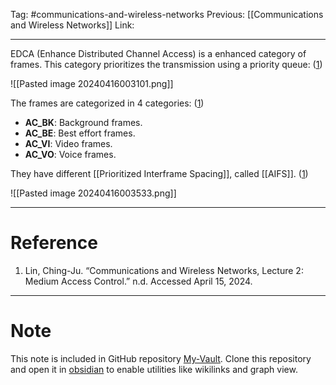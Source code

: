 Tag: #communications-and-wireless-networks 
Previous: [[Communications and Wireless Networks]]
Link: 

---

EDCA (Enhance Distributed Channel Access) is a enhanced category of frames. This category prioritizes the transmission using a priority queue: (<u>1</u>)

![[Pasted image 20240416003101.png]]

The frames are categorized in 4 categories: (<u>1</u>)

- **AC_BK**: Background frames.
- **AC_BE**: Best effort frames.
- **AC_VI**: Video frames.
- **AC_VO**: Voice frames.

They have different [[Prioritized Interframe Spacing]], called [[AIFS]]. (<u>1</u>)

![[Pasted image 20240416003533.png]]

---

# Reference

1. Lin, Ching-Ju. “Communications and Wireless Networks, Lecture 2: Medium Access Control.” n.d. Accessed April 15, 2024.

---

# Note

This note is included in GitHub repository [My-Vault](https://github.com/LittleD3092/My-Vault.git). Clone this repository and open it in [obsidian](https://obsidian.md/) to enable utilities like wikilinks and graph view.